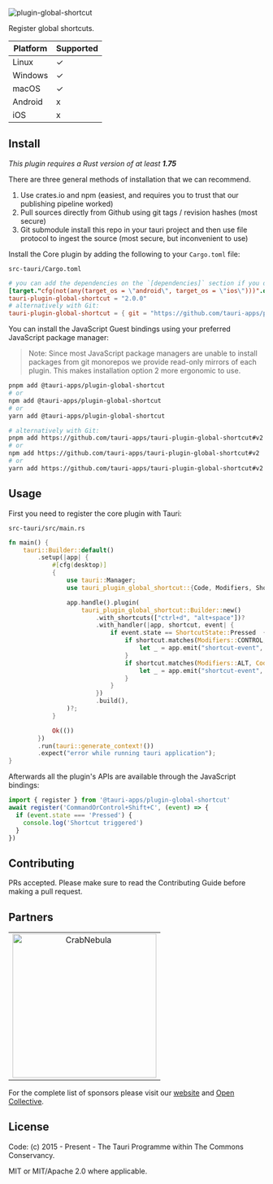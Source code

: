 ![plugin-global-shortcut](https://github.com/tauri-apps/plugins-workspace/raw/v2/plugins/global-shortcut/banner.png)

Register global shortcuts.

| Platform | Supported |
| -------- | --------- |
| Linux    | ✓         |
| Windows  | ✓         |
| macOS    | ✓         |
| Android  | x         |
| iOS      | x         |

## Install

_This plugin requires a Rust version of at least **1.75**_

There are three general methods of installation that we can recommend.

1. Use crates.io and npm (easiest, and requires you to trust that our publishing pipeline worked)
2. Pull sources directly from Github using git tags / revision hashes (most secure)
3. Git submodule install this repo in your tauri project and then use file protocol to ingest the source (most secure, but inconvenient to use)

Install the Core plugin by adding the following to your `Cargo.toml` file:

`src-tauri/Cargo.toml`

```toml
# you can add the dependencies on the `[dependencies]` section if you do not target mobile
[target."cfg(not(any(target_os = \"android\", target_os = \"ios\")))".dependencies]
tauri-plugin-global-shortcut = "2.0.0"
# alternatively with Git:
tauri-plugin-global-shortcut = { git = "https://github.com/tauri-apps/plugins-workspace", branch = "v2" }
```

You can install the JavaScript Guest bindings using your preferred JavaScript package manager:

> Note: Since most JavaScript package managers are unable to install packages from git monorepos we provide read-only mirrors of each plugin. This makes installation option 2 more ergonomic to use.

```sh
pnpm add @tauri-apps/plugin-global-shortcut
# or
npm add @tauri-apps/plugin-global-shortcut
# or
yarn add @tauri-apps/plugin-global-shortcut

# alternatively with Git:
pnpm add https://github.com/tauri-apps/tauri-plugin-global-shortcut#v2
# or
npm add https://github.com/tauri-apps/tauri-plugin-global-shortcut#v2
# or
yarn add https://github.com/tauri-apps/tauri-plugin-global-shortcut#v2
```

## Usage

First you need to register the core plugin with Tauri:

`src-tauri/src/main.rs`

```rust
fn main() {
    tauri::Builder::default()
        .setup(|app| {
            #[cfg(desktop)]
            {
                use tauri::Manager;
                use tauri_plugin_global_shortcut::{Code, Modifiers, ShortcutState};

                app.handle().plugin(
                    tauri_plugin_global_shortcut::Builder::new()
                        .with_shortcuts(["ctrl+d", "alt+space"])?
                        .with_handler(|app, shortcut, event| {
                            if event.state == ShortcutState::Pressed  {
                                if shortcut.matches(Modifiers::CONTROL, Code::KeyD) {
                                    let _ = app.emit("shortcut-event", "Ctrl+D triggered");
                                }
                                if shortcut.matches(Modifiers::ALT, Code::Space) {
                                    let _ = app.emit("shortcut-event", "Alt+Space triggered");
                                }
                            }
                        })
                        .build(),
                )?;
            }

            Ok(())
        })
        .run(tauri::generate_context!())
        .expect("error while running tauri application");
}
```

Afterwards all the plugin's APIs are available through the JavaScript bindings:

```javascript
import { register } from '@tauri-apps/plugin-global-shortcut'
await register('CommandOrControl+Shift+C', (event) => {
  if (event.state === 'Pressed') {
    console.log('Shortcut triggered')
  }
})
```

## Contributing

PRs accepted. Please make sure to read the Contributing Guide before making a pull request.

## Partners

<table>
  <tbody>
    <tr>
      <td align="center" valign="middle">
        <a href="https://crabnebula.dev" target="_blank">
          <img src="https://github.com/tauri-apps/plugins-workspace/raw/v2/.github/sponsors/crabnebula.svg" alt="CrabNebula" width="283">
        </a>
      </td>
    </tr>
  </tbody>
</table>

For the complete list of sponsors please visit our [website](https://tauri.app#sponsors) and [Open Collective](https://opencollective.com/tauri).

## License

Code: (c) 2015 - Present - The Tauri Programme within The Commons Conservancy.

MIT or MIT/Apache 2.0 where applicable.
